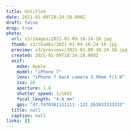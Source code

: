 ```yaml
---
title: Untitled
date: 2021-01-09T18:24:18.000Z
draft: false
drop: true
photo:
  url: s3/images/2021-01-09-10-24-18.jpg
  thumb: s3/thumbs/2021-01-09-10-24-18.jpg
  preview: s3/previews/2021-01-09-10-24-18.jpg
  created: 2021-01-09T18:24:18.000Z
  exif:
    make: Apple
    model: "iPhone 7"
    lens: "iPhone 7 back camera 3.99mm f/1.8"
    iso: 20
    aperture: 1.8
    shutter_speed: 1/1842
    focal_length: "4.0 mm"
    gps: "47.7470361111111 -122.261033333333"
  title: null
  caption: null
links: []
---
```

